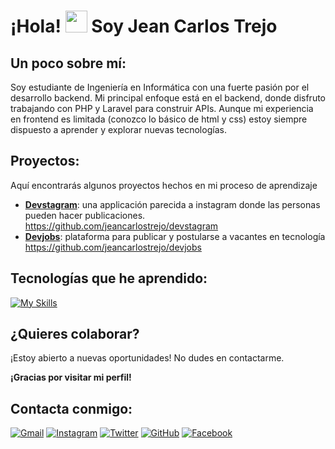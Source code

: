 
# ¡Hola! <img src="https://media.giphy.com/media/hvRJCLFzcasrR4ia7z/giphy.gif" width="35">  Soy Jean Carlos Trejo

## **Un poco sobre mí:**

Soy estudiante de Ingeniería en Informática con una fuerte pasión por el desarrollo backend. Mi principal enfoque está en el backend, donde disfruto trabajando con PHP y Laravel para construir APIs. Aunque mi experiencia en frontend es limitada (conozco lo básico de html y css) estoy siempre dispuesto a aprender y explorar nuevas tecnologías.

## **Proyectos:**
Aquí encontrarás algunos proyectos hechos en mi proceso de aprendizaje

* **[Devstagram](https://github.com/jeancarlostrejo/devstagram)**: una applicación parecida a instagram donde las personas pueden hacer publicaciones.
 https://github.com/jeancarlostrejo/devstagram
* **[Devjobs](https://github.com/jeancarlostrejo/devjobs)**: plataforma para publicar y postularse a vacantes en tecnología https://github.com/jeancarlostrejo/devjobs

## **Tecnologías que he aprendido:**

[![My Skills](https://skillicons.dev/icons?i=js,html,css,mysql,php,laravel,bootstrap,nodejs,git)](https://skillicons.dev)

## **¿Quieres colaborar?**

¡Estoy abierto a nuevas oportunidades! No dudes en contactarme.

**¡Gracias por visitar mi perfil!**

## **Contacta conmigo:**


[![Gmail](https://img.shields.io/badge/Gmail-red?style=for-the-badge&logo=gmail&logoColor=white)](mailto:jeancarlostrejo@gmail.com)
[![Instagram](https://img.shields.io/badge/Instagram-%23E4405F?style=for-the-badge&logo=instagram&logoColor=white)](https://www.instagram.com/iferre_11)
[![Twitter](https://img.shields.io/badge/Twitter-%231DA1F2?style=for-the-badge&logo=twitter&logoColor=white)](https://x.com/iFerre_11)
[![GitHub](https://img.shields.io/badge/GitHub-100000?style=for-the-badge&logo=github)](https://github.com/jeancarlostrejo)
[![Facebook](https://img.shields.io/badge/Facebook-%231877F2?style=for-the-badge&logo=facebook&logoColor=white)](https://www.facebook.com/iferre11)
